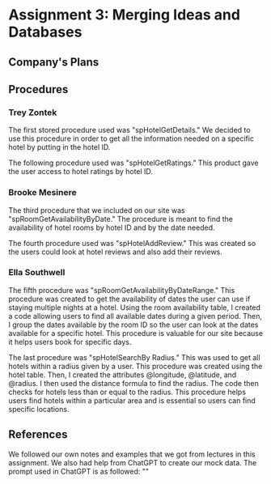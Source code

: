 # Assignment 3: Merging Ideas and Databases
## Company's Plans

## Procedures
### Trey Zontek
The first stored procedure used was "spHotelGetDetails." We decided to use this procedure in order to get all the information needed on a specific hotel by putting in the hotel ID.

The following procedure used was "spHotelGetRatings." This product gave the user access to hotel ratings by hotel ID.

### Brooke Mesinere
The third procedure that we included on our site was "spRoomGetAvailabilityByDate." The procedure is meant to find the availability of hotel rooms by hotel ID and by the date needed.

The fourth procedure used was "spHotelAddReview." This was created so the users could look at hotel reviews and also add their reviews.

### Ella Southwell
The fifth procedure was "spRoomGetAvailabilityByDateRange." This procedure was created to get the availability of dates the user can use if staying multiple nights at a hotel. Using the room availability table, I created a code allowing users to find all available dates during a given period. Then, I group the dates available by the room ID so the user can look at the dates available for a specific hotel. This procedure is valuable for our site because it helps users book for specific days.

The last procedure was "spHotelSearchBy Radius." This was used to get all hotels within a radius given by a user. This procedure was created using the hotel table. Then, I created the attributes @longitude, @latitude, and @radius. I then used the distance formula to find the radius. The code then checks for hotels less than or equal to the radius. This procedure helps users find hotels within a particular area and is essential so users can find specific locations.

## References
We followed our own notes and examples that we got from lectures in this assignment. We also had help from ChatGPT to create our mock data. The prompt used in ChatGPT is as followed:
""
